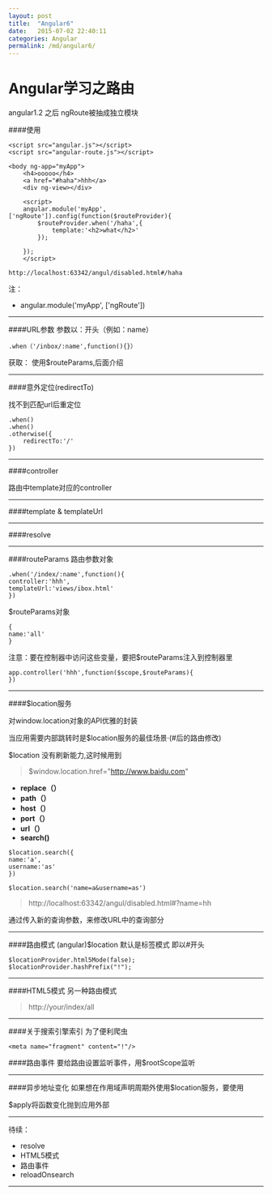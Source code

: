 ```yaml
---
layout: post
title:  "Angular6"
date:   2015-07-02 22:40:11
categories: Angular
permalink: /md/angular6/
---
```


Angular学习之路由
===
angular1.2 之后 ngRoute被抽成独立模块

####使用

```
<script src="angular.js"></script>
<script src="angular-route.js"></script>

<body ng-app="myApp">
	<h4>ooooo</h4>
	<a href="#haha">hhh</a>
	<div ng-view></div>

	<script>
	angular.module('myApp', ['ngRoute']).config(function($routeProvider){
		$routeProvider.when('/haha',{
			template:'<h2>what</h2>'
		});

	});
	</script>
```

```
http://localhost:63342/angul/disabled.html#/haha
```

注：

- angular.module('myApp', ['ngRoute'])

---

####URL参数
参数以：开头（例如：name）

```
.when（'/inbox/:name',function(){}）

```

获取：
使用$routeParams,后面介绍

---

####意外定位(redirectTo)

找不到匹配url后重定位

```
.when()
.when()
.otherwise({
	redirectTo:'/'
})
```
---

####controller

路由中template对应的controller

---
####template & templateUrl

---
####resolve

---

####routeParams
路由参数对象

```
.when('/index/:name',function(){
controller:'hhh',
templateUrl:'views/ibox.html'
})
```

$routeParams对象

```
{
name:'all'
}
```

注意：要在控制器中访问这些变量，要把$routeParams注入到控制器里

```
app.controller('hhh',function($scope,$routeParams){
})
```
---

####$location服务

对window.location对象的API优雅的封装

当应用需要内部跳转时是$location服务的最佳场景·(#后的路由修改)

$location 没有刷新能力,这时候用到

> $window.location.href="http://www.baidu.com"

- **replace（）**
- **path（）**
- **host（）**
- **port（）**
- **url（）**
- **search()**

```
$location.search({
name:'a',
username:'as'
})

$location.search('name=a&username=as')
```

> http://localhost:63342/angul/disabled.html#?name=hh

通过传入新的查询参数，来修改URL中的查询部分

---
####路由模式
(angular)$location 默认是标签模式
即以#开头

```
$locationProvider.html5Mode(false);
$locationProvider.hashPrefix("!");
```
---

####HTML5模式
另一种路由模式

> http://your/index/all

---

####关于搜索引擎索引
为了便利爬虫

```
<meta name="fragment" content="!"/>
```
####路由事件
要给路由设置监听事件，用$rootScope监听

---

####异步地址变化
如果想在作用域声明周期外使用$location服务，要使用

$apply将函数变化抛到应用外部

---

待续：

- resolve
- HTML5模式
- 路由事件
- reloadOnsearch




---



